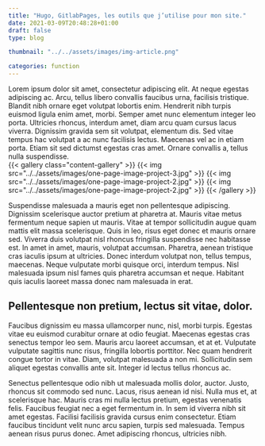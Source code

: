 ```yaml
---
title: "Hugo, GitlabPages, les outils que j’utilise pour mon site."
date: 2021-03-09T20:48:28+01:00
draft: false
type: blog

thumbnail: "../../assets/images/img-article.png"

categories: function
---
```

Lorem ipsum dolor sit amet, consectetur adipiscing elit. At neque egestas adipiscing ac. Arcu, tellus libero convallis faucibus urna, facilisis tristique. Blandit nibh ornare eget volutpat lobortis enim. Hendrerit nibh turpis euismod ligula enim amet, morbi. Semper amet nunc elementum integer leo porta.
Ultricies rhoncus, interdum amet, diam arcu quam cursus lacus viverra. Dignissim gravida sem sit volutpat, elementum dis. Sed vitae tempus hac volutpat a ac nunc facilisis lectus. Maecenas vel ac in etiam porta. Etiam sit sed dictumst egestas cras amet. Ornare convallis a, tellus nulla suspendisse.  
{{< gallery class="content-gallery" >}}
  {{< img src="../../assets/images/one-page-image-project-3.jpg" >}}
  {{< img src="../../assets/images/one-page-image-project-2.jpg" >}}
  {{< img src="../../assets/images/one-page-image-project-2.jpg" >}}
{{< /gallery >}}

Suspendisse malesuada a mauris eget non pellentesque adipiscing. Dignissim scelerisque auctor pretium at pharetra at. Mauris vitae metus fermentum neque sapien ut mauris. Vitae at tempor sollicitudin augue quam mattis elit massa scelerisque. Quis in leo, risus eget donec et mauris ornare sed. Viverra duis volutpat nisl rhoncus fringilla suspendisse nec habitasse est. In amet in amet, mauris, volutpat accumsan. Pharetra, aenean tristique cras iaculis ipsum at ultricies. Donec interdum volutpat non, tellus tempus, maecenas. Neque vulputate morbi quisque orci, interdum tempus. Nisl malesuada ipsum nisl fames quis pharetra accumsan et neque. Habitant quis iaculis laoreet massa donec nam malesuada in erat.

## Pellentesque non pretium, lectus sit vitae, dolor. 

Faucibus dignissim eu massa ullamcorper nunc, nisl, morbi turpis. Egestas vitae eu euismod curabitur ornare at odio feugiat. Maecenas egestas cras senectus tempor leo sem. Mauris arcu laoreet accumsan, et at et. Vulputate vulputate sagittis nunc risus, fringilla lobortis porttitor. Nec quam hendrerit congue tortor in vitae. Diam, volutpat malesuada a non mi. Sollicitudin sem aliquet egestas convallis ante sit. Integer id lectus tellus rhoncus ac.
<!-- ![Example image](../../assets/images/section-bloom-quentin.jpg) -->
Senectus pellentesque odio nibh ut malesuada mollis dolor, auctor. Justo, rhoncus sit commodo sed nunc. Lacus, risus aenean id nisi. Nulla mus et, at scelerisque hac. Mauris cras mi nulla lectus pretium, egestas venenatis felis. Faucibus feugiat nec a eget fermentum in. In sem id viverra nibh sit amet egestas. Facilisi facilisis gravida cursus enim consectetur. Etiam faucibus tincidunt velit nunc arcu sapien, turpis sed malesuada. Tempus aenean risus purus donec. Amet adipiscing rhoncus, ultricies nibh.